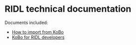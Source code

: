 # RIDL technical documentation

Documents included:

 - [How to import from KoBo](docs/kobo-import.md)
 - [KoBo for RIDL developers](docs/kobo-technical.md)



